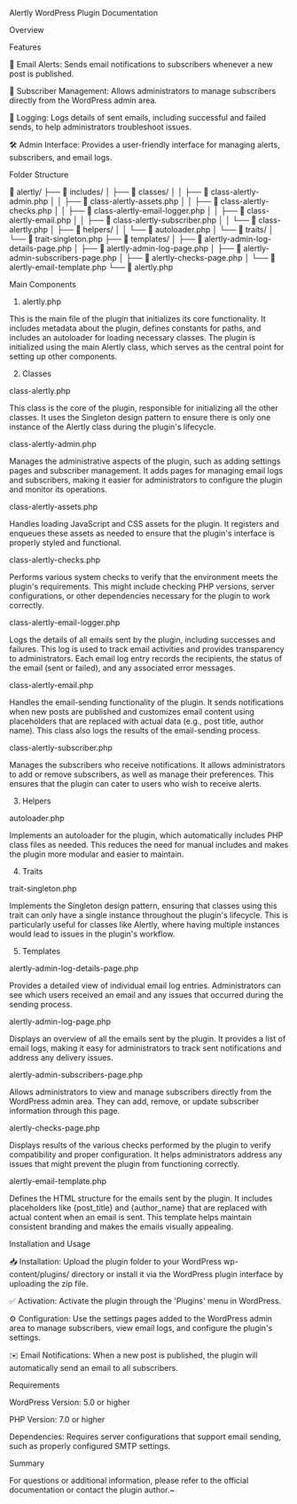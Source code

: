 Alertly WordPress Plugin Documentation

Overview



Features

📨 Email Alerts: Sends email notifications to subscribers whenever a new post is published.

👥 Subscriber Management: Allows administrators to manage subscribers directly from the WordPress admin area.

📝 Logging: Logs details of sent emails, including successful and failed sends, to help administrators troubleshoot issues.

🛠️ Admin Interface: Provides a user-friendly interface for managing alerts, subscribers, and email logs.

Folder Structure

📁 alertly/
├── 📂 includes/
│   ├── 📂 classes/
│   │   ├── 📄 class-alertly-admin.php
│   │   ├── 📄 class-alertly-assets.php
│   │   ├── 📄 class-alertly-checks.php
│   │   ├── 📄 class-alertly-email-logger.php
│   │   ├── 📄 class-alertly-email.php
│   │   ├── 📄 class-alertly-subscriber.php
│   │   └── 📄 class-alertly.php
│   ├── 📂 helpers/
│   │   └── 📄 autoloader.php
│   └── 📂 traits/
│       └── 📄 trait-singleton.php
├── 📂 templates/
│   ├── 📄 alertly-admin-log-details-page.php
│   ├── 📄 alertly-admin-log-page.php
│   ├── 📄 alertly-admin-subscribers-page.php
│   ├── 📄 alertly-checks-page.php
│   └── 📄 alertly-email-template.php
└── 📄 alertly.php

Main Components

1. alertly.php

This is the main file of the plugin that initializes its core functionality. It includes metadata about the plugin, defines constants for paths, and includes an autoloader for loading necessary classes. The plugin is initialized using the main Alertly class, which serves as the central point for setting up other components.

2. Classes

class-alertly.php

This class is the core of the plugin, responsible for initializing all the other classes. It uses the Singleton design pattern to ensure there is only one instance of the Alertly class during the plugin's lifecycle.

class-alertly-admin.php

Manages the administrative aspects of the plugin, such as adding settings pages and subscriber management. It adds pages for managing email logs and subscribers, making it easier for administrators to configure the plugin and monitor its operations.

class-alertly-assets.php

Handles loading JavaScript and CSS assets for the plugin. It registers and enqueues these assets as needed to ensure that the plugin's interface is properly styled and functional.

class-alertly-checks.php

Performs various system checks to verify that the environment meets the plugin's requirements. This might include checking PHP versions, server configurations, or other dependencies necessary for the plugin to work correctly.

class-alertly-email-logger.php

Logs the details of all emails sent by the plugin, including successes and failures. This log is used to track email activities and provides transparency to administrators. Each email log entry records the recipients, the status of the email (sent or failed), and any associated error messages.

class-alertly-email.php

Handles the email-sending functionality of the plugin. It sends notifications when new posts are published and customizes email content using placeholders that are replaced with actual data (e.g., post title, author name). This class also logs the results of the email-sending process.

class-alertly-subscriber.php

Manages the subscribers who receive notifications. It allows administrators to add or remove subscribers, as well as manage their preferences. This ensures that the plugin can cater to users who wish to receive alerts.

3. Helpers

autoloader.php

Implements an autoloader for the plugin, which automatically includes PHP class files as needed. This reduces the need for manual includes and makes the plugin more modular and easier to maintain.

4. Traits

trait-singleton.php

Implements the Singleton design pattern, ensuring that classes using this trait can only have a single instance throughout the plugin's lifecycle. This is particularly useful for classes like Alertly, where having multiple instances would lead to issues in the plugin's workflow.

5. Templates

alertly-admin-log-details-page.php

Provides a detailed view of individual email log entries. Administrators can see which users received an email and any issues that occurred during the sending process.

alertly-admin-log-page.php

Displays an overview of all the emails sent by the plugin. It provides a list of email logs, making it easy for administrators to track sent notifications and address any delivery issues.

alertly-admin-subscribers-page.php

Allows administrators to view and manage subscribers directly from the WordPress admin area. They can add, remove, or update subscriber information through this page.

alertly-checks-page.php

Displays results of the various checks performed by the plugin to verify compatibility and proper configuration. It helps administrators address any issues that might prevent the plugin from functioning correctly.

alertly-email-template.php

Defines the HTML structure for the emails sent by the plugin. It includes placeholders like {post_title} and {author_name} that are replaced with actual content when an email is sent. This template helps maintain consistent branding and makes the emails visually appealing.

Installation and Usage

📥 Installation: Upload the plugin folder to your WordPress wp-content/plugins/ directory or install it via the WordPress plugin interface by uploading the zip file.

✅ Activation: Activate the plugin through the 'Plugins' menu in WordPress.

⚙️ Configuration: Use the settings pages added to the WordPress admin area to manage subscribers, view email logs, and configure the plugin's settings.

✉️ Email Notifications: When a new post is published, the plugin will automatically send an email to all subscribers.

Requirements

WordPress Version: 5.0 or higher

PHP Version: 7.0 or higher

Dependencies: Requires server configurations that support email sending, such as properly configured SMTP settings.

Summary

For questions or additional information, please refer to the official documentation or contact the plugin author.~